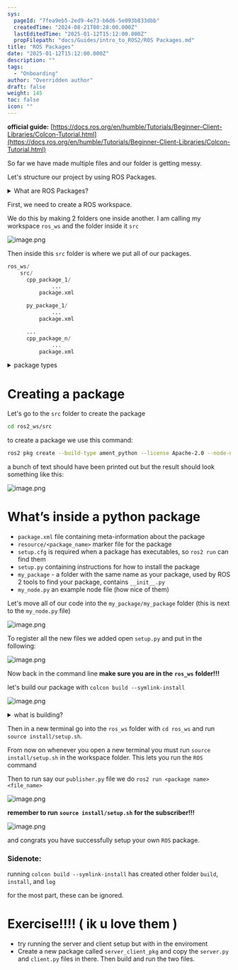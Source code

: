 ```yaml
---
sys:
  pageId: "7fea9eb5-2ed9-4e73-b6d6-5e093b833dbb"
  createdTime: "2024-08-21T00:28:00.000Z"
  lastEditedTime: "2025-01-12T15:12:00.000Z"
  propFilepath: "docs/Guides/intro_to_ROS2/ROS Packages.md"
title: "ROS Packages"
date: "2025-01-12T15:12:00.000Z"
description: ""
tags:
  - "Onboarding"
author: "Overridden author"
draft: false
weight: 145
toc: false
icon: ""
---
```


**official guide:** [https://docs.ros.org/en/humble/Tutorials/Beginner-Client-Libraries/Colcon-Tutorial.html](https://docs.ros.org/en/humble/Tutorials/Beginner-Client-Libraries/Colcon-Tutorial.html)

So far we have made multiple files and our folder is getting messy.

Let's structure our project by using ROS Packages.

<details>

<summary>What are ROS Packages?</summary>

ROS Packages are, as the name implies, packages of code that are highly sharable between ROS developers.

They consist of a folder, `package.xml` file, and source code

```python
      cpp_package_1/
		      ... imagine much code files here ..
          package.xml
```

</details>

First, we need to create a ROS workspace.

We do this by making 2 folders one inside another. I am calling my workspace `ros_ws` and the folder inside it `src`

![image.png](https://prod-files-secure.s3.us-west-2.amazonaws.com/d518164a-d88e-44d1-a4ee-3adb3bd8bce0/70706947-fd18-4537-a67b-e12946812d31/image.png?X-Amz-Algorithm=AWS4-HMAC-SHA256&X-Amz-Content-Sha256=UNSIGNED-PAYLOAD&X-Amz-Credential=ASIAZI2LB466X4QS7YR4%2F20250507%2Fus-west-2%2Fs3%2Faws4_request&X-Amz-Date=20250507T200954Z&X-Amz-Expires=3600&X-Amz-Security-Token=IQoJb3JpZ2luX2VjELz%2F%2F%2F%2F%2F%2F%2F%2F%2F%2FwEaCXVzLXdlc3QtMiJIMEYCIQCXGZtdcX1AzcVM%2Bz2%2BLurBbikw8YlMhXL0j1kwCeN%2BGQIhAJzDvkqPkaGHW0u7nPGLC%2BuByuaNuDZLpckW%2B2Dc1xhNKv8DCGUQABoMNjM3NDIzMTgzODA1IgwCUFQ9gACo9bfNsLQq3APIOrf8N8xonE0r1aM03vFQEcaxv640WNAiQFyPZllqMOvqEwXNfdo68ZDNFCsBu38S%2BEYLxCa%2Fnq7JGOR1wsJwX6wPuz%2FfEvrVTtpsX0NjKIgpUv0RoBg4bpJZX8rMxuLFcxRO5BZOCZccCmfQN%2FK3ySiv47v4ueI0ZZBDhbT1NQSR7gKiSDiKzmcsxNxseR%2BOE4mmaA301whRMhZCBqrTnAmd%2FZXWQNibLg%2Fw4trVUEIZsVh6E3Z5Szhlm1P16EPMRRrshpY64HZOb%2BsvFG5PPmDPo8s759Ttv1eS9T3vWEg1AUD9ip%2FVPUp3X2dvEEEtp5mVj%2FzjoxRxpOxDtyCJaECD7WlXFx2txZdfYLCEsa6T3ZMuThZgx4SYvFS5uGC5xKe2t%2B3FX6X%2F0pOM%2B2qcSxCs1Lt%2BCUanuKvgeWQbxBiJhPxBBz9VJA39d2PGxVJVRl5E2CaZX%2Bl95pBViTFSBVu6DyRlZKPOIycxioE0ivBCZV%2FJQHIun7p32KMQdxkDa2x7OCVUuoOwrmQuBlws9LImssZrvhviALorJZydMDAzU%2F%2BmV%2F6ZxOfxfBisxqOm2QjB7nRWaJHqd3C4tQn06AjAfBV1OtgU4jvTQMzgPUlqBC2DWT2Is6xGizCy6e7ABjqkAUkltxY4quC9pYLWq2yuHcXkurzKgmiOKXKz%2FDTzrVbkH%2F3wayEOLpF737Bxb0MT9DqcggIoDXhfelyhdKxo67cL%2Blux4ODKcOdF8RlZEA77Sfmi0T8XNq%2BbUqqNVEUObM7RojKNViD3Fpwk8sv1%2BkfVD%2FrY31wmRtSH22eLmVOO4k9qFMzKalZsrSUUwbmfR34M8eRXfRsTq0q8VpES98KeoL%2BE&X-Amz-Signature=65c0a8b54bc577be61576c744d5c45fcefac450e1acd6588c095bf97e6ebdbec&X-Amz-SignedHeaders=host&x-id=GetObject)

Then inside this `src` folder is where we put all of our packages.

```python
ros_ws/
    src/
      cpp_package_1/
		      ...
          package.xml

      py_package_1/
		      ...
          package.xml

      ...
      cpp_package_n/
		      ...
          package.xml

```

<details>

<summary>package types</summary>

packages can be either `C++` or python.

the intern file structure is different for each but for this guide we will stick to creating python packages

</details>

# Creating a package

Let's go to the `src` folder to create the package

```bash
cd ros2_ws/src
```

to create a package we use this command:

```bash
ros2 pkg create --build-type ament_python --license Apache-2.0 --node-name my_node my_package
```

a bunch of text should have been printed out but the result should look something like this:

![image.png](https://prod-files-secure.s3.us-west-2.amazonaws.com/d518164a-d88e-44d1-a4ee-3adb3bd8bce0/e6cf1e3f-8512-4a3e-b131-079f800bf3e8/image.png?X-Amz-Algorithm=AWS4-HMAC-SHA256&X-Amz-Content-Sha256=UNSIGNED-PAYLOAD&X-Amz-Credential=ASIAZI2LB466X4QS7YR4%2F20250507%2Fus-west-2%2Fs3%2Faws4_request&X-Amz-Date=20250507T200954Z&X-Amz-Expires=3600&X-Amz-Security-Token=IQoJb3JpZ2luX2VjELz%2F%2F%2F%2F%2F%2F%2F%2F%2F%2FwEaCXVzLXdlc3QtMiJIMEYCIQCXGZtdcX1AzcVM%2Bz2%2BLurBbikw8YlMhXL0j1kwCeN%2BGQIhAJzDvkqPkaGHW0u7nPGLC%2BuByuaNuDZLpckW%2B2Dc1xhNKv8DCGUQABoMNjM3NDIzMTgzODA1IgwCUFQ9gACo9bfNsLQq3APIOrf8N8xonE0r1aM03vFQEcaxv640WNAiQFyPZllqMOvqEwXNfdo68ZDNFCsBu38S%2BEYLxCa%2Fnq7JGOR1wsJwX6wPuz%2FfEvrVTtpsX0NjKIgpUv0RoBg4bpJZX8rMxuLFcxRO5BZOCZccCmfQN%2FK3ySiv47v4ueI0ZZBDhbT1NQSR7gKiSDiKzmcsxNxseR%2BOE4mmaA301whRMhZCBqrTnAmd%2FZXWQNibLg%2Fw4trVUEIZsVh6E3Z5Szhlm1P16EPMRRrshpY64HZOb%2BsvFG5PPmDPo8s759Ttv1eS9T3vWEg1AUD9ip%2FVPUp3X2dvEEEtp5mVj%2FzjoxRxpOxDtyCJaECD7WlXFx2txZdfYLCEsa6T3ZMuThZgx4SYvFS5uGC5xKe2t%2B3FX6X%2F0pOM%2B2qcSxCs1Lt%2BCUanuKvgeWQbxBiJhPxBBz9VJA39d2PGxVJVRl5E2CaZX%2Bl95pBViTFSBVu6DyRlZKPOIycxioE0ivBCZV%2FJQHIun7p32KMQdxkDa2x7OCVUuoOwrmQuBlws9LImssZrvhviALorJZydMDAzU%2F%2BmV%2F6ZxOfxfBisxqOm2QjB7nRWaJHqd3C4tQn06AjAfBV1OtgU4jvTQMzgPUlqBC2DWT2Is6xGizCy6e7ABjqkAUkltxY4quC9pYLWq2yuHcXkurzKgmiOKXKz%2FDTzrVbkH%2F3wayEOLpF737Bxb0MT9DqcggIoDXhfelyhdKxo67cL%2Blux4ODKcOdF8RlZEA77Sfmi0T8XNq%2BbUqqNVEUObM7RojKNViD3Fpwk8sv1%2BkfVD%2FrY31wmRtSH22eLmVOO4k9qFMzKalZsrSUUwbmfR34M8eRXfRsTq0q8VpES98KeoL%2BE&X-Amz-Signature=a2fd5575f2400f352871f8e0f2883ea215078b747be527410fe14b73f5b6c364&X-Amz-SignedHeaders=host&x-id=GetObject)

# What’s inside a python package

- `package.xml` file containing meta-information about the package
- `resource/<package_name>` marker file for the package
- `setup.cfg` is required when a package has executables, so `ros2 run` can find them
- `setup.py` containing instructions for how to install the package
- `my_package` - a folder with the same name as your package, used by ROS 2 tools to find your package, contains `__init__.py`
- `my_node.py` an example node file (how nice of them)

Let's move all of our code into the `my_package/my_package` folder (this is next to the `my_node.py` file)

![image.png](https://prod-files-secure.s3.us-west-2.amazonaws.com/d518164a-d88e-44d1-a4ee-3adb3bd8bce0/9ce58f11-0da9-4d3e-b86d-506a9685d378/image.png?X-Amz-Algorithm=AWS4-HMAC-SHA256&X-Amz-Content-Sha256=UNSIGNED-PAYLOAD&X-Amz-Credential=ASIAZI2LB466X4QS7YR4%2F20250507%2Fus-west-2%2Fs3%2Faws4_request&X-Amz-Date=20250507T200954Z&X-Amz-Expires=3600&X-Amz-Security-Token=IQoJb3JpZ2luX2VjELz%2F%2F%2F%2F%2F%2F%2F%2F%2F%2FwEaCXVzLXdlc3QtMiJIMEYCIQCXGZtdcX1AzcVM%2Bz2%2BLurBbikw8YlMhXL0j1kwCeN%2BGQIhAJzDvkqPkaGHW0u7nPGLC%2BuByuaNuDZLpckW%2B2Dc1xhNKv8DCGUQABoMNjM3NDIzMTgzODA1IgwCUFQ9gACo9bfNsLQq3APIOrf8N8xonE0r1aM03vFQEcaxv640WNAiQFyPZllqMOvqEwXNfdo68ZDNFCsBu38S%2BEYLxCa%2Fnq7JGOR1wsJwX6wPuz%2FfEvrVTtpsX0NjKIgpUv0RoBg4bpJZX8rMxuLFcxRO5BZOCZccCmfQN%2FK3ySiv47v4ueI0ZZBDhbT1NQSR7gKiSDiKzmcsxNxseR%2BOE4mmaA301whRMhZCBqrTnAmd%2FZXWQNibLg%2Fw4trVUEIZsVh6E3Z5Szhlm1P16EPMRRrshpY64HZOb%2BsvFG5PPmDPo8s759Ttv1eS9T3vWEg1AUD9ip%2FVPUp3X2dvEEEtp5mVj%2FzjoxRxpOxDtyCJaECD7WlXFx2txZdfYLCEsa6T3ZMuThZgx4SYvFS5uGC5xKe2t%2B3FX6X%2F0pOM%2B2qcSxCs1Lt%2BCUanuKvgeWQbxBiJhPxBBz9VJA39d2PGxVJVRl5E2CaZX%2Bl95pBViTFSBVu6DyRlZKPOIycxioE0ivBCZV%2FJQHIun7p32KMQdxkDa2x7OCVUuoOwrmQuBlws9LImssZrvhviALorJZydMDAzU%2F%2BmV%2F6ZxOfxfBisxqOm2QjB7nRWaJHqd3C4tQn06AjAfBV1OtgU4jvTQMzgPUlqBC2DWT2Is6xGizCy6e7ABjqkAUkltxY4quC9pYLWq2yuHcXkurzKgmiOKXKz%2FDTzrVbkH%2F3wayEOLpF737Bxb0MT9DqcggIoDXhfelyhdKxo67cL%2Blux4ODKcOdF8RlZEA77Sfmi0T8XNq%2BbUqqNVEUObM7RojKNViD3Fpwk8sv1%2BkfVD%2FrY31wmRtSH22eLmVOO4k9qFMzKalZsrSUUwbmfR34M8eRXfRsTq0q8VpES98KeoL%2BE&X-Amz-Signature=ab07f8c14730c7e430b4355597fd1a6f8ed036f81bf79bb6b41893324c2f883f&X-Amz-SignedHeaders=host&x-id=GetObject)

To register all the new files we added open `setup.py` and put in the following:

![image.png](https://prod-files-secure.s3.us-west-2.amazonaws.com/d518164a-d88e-44d1-a4ee-3adb3bd8bce0/1cd7c262-4cae-4496-9d75-c178537d24a2/image.png?X-Amz-Algorithm=AWS4-HMAC-SHA256&X-Amz-Content-Sha256=UNSIGNED-PAYLOAD&X-Amz-Credential=ASIAZI2LB466X4QS7YR4%2F20250507%2Fus-west-2%2Fs3%2Faws4_request&X-Amz-Date=20250507T200954Z&X-Amz-Expires=3600&X-Amz-Security-Token=IQoJb3JpZ2luX2VjELz%2F%2F%2F%2F%2F%2F%2F%2F%2F%2FwEaCXVzLXdlc3QtMiJIMEYCIQCXGZtdcX1AzcVM%2Bz2%2BLurBbikw8YlMhXL0j1kwCeN%2BGQIhAJzDvkqPkaGHW0u7nPGLC%2BuByuaNuDZLpckW%2B2Dc1xhNKv8DCGUQABoMNjM3NDIzMTgzODA1IgwCUFQ9gACo9bfNsLQq3APIOrf8N8xonE0r1aM03vFQEcaxv640WNAiQFyPZllqMOvqEwXNfdo68ZDNFCsBu38S%2BEYLxCa%2Fnq7JGOR1wsJwX6wPuz%2FfEvrVTtpsX0NjKIgpUv0RoBg4bpJZX8rMxuLFcxRO5BZOCZccCmfQN%2FK3ySiv47v4ueI0ZZBDhbT1NQSR7gKiSDiKzmcsxNxseR%2BOE4mmaA301whRMhZCBqrTnAmd%2FZXWQNibLg%2Fw4trVUEIZsVh6E3Z5Szhlm1P16EPMRRrshpY64HZOb%2BsvFG5PPmDPo8s759Ttv1eS9T3vWEg1AUD9ip%2FVPUp3X2dvEEEtp5mVj%2FzjoxRxpOxDtyCJaECD7WlXFx2txZdfYLCEsa6T3ZMuThZgx4SYvFS5uGC5xKe2t%2B3FX6X%2F0pOM%2B2qcSxCs1Lt%2BCUanuKvgeWQbxBiJhPxBBz9VJA39d2PGxVJVRl5E2CaZX%2Bl95pBViTFSBVu6DyRlZKPOIycxioE0ivBCZV%2FJQHIun7p32KMQdxkDa2x7OCVUuoOwrmQuBlws9LImssZrvhviALorJZydMDAzU%2F%2BmV%2F6ZxOfxfBisxqOm2QjB7nRWaJHqd3C4tQn06AjAfBV1OtgU4jvTQMzgPUlqBC2DWT2Is6xGizCy6e7ABjqkAUkltxY4quC9pYLWq2yuHcXkurzKgmiOKXKz%2FDTzrVbkH%2F3wayEOLpF737Bxb0MT9DqcggIoDXhfelyhdKxo67cL%2Blux4ODKcOdF8RlZEA77Sfmi0T8XNq%2BbUqqNVEUObM7RojKNViD3Fpwk8sv1%2BkfVD%2FrY31wmRtSH22eLmVOO4k9qFMzKalZsrSUUwbmfR34M8eRXfRsTq0q8VpES98KeoL%2BE&X-Amz-Signature=f30d55574a51b592ed011b74c6902a74f8ea1974135102224d3e287712fd04b6&X-Amz-SignedHeaders=host&x-id=GetObject)

Now back in the command line **make sure you are in the** **`ros_ws`** **folder!!!**

let's build our package with `colcon build --symlink-install`

![image.png](https://prod-files-secure.s3.us-west-2.amazonaws.com/d518164a-d88e-44d1-a4ee-3adb3bd8bce0/2f2a0d27-b173-48fd-b189-5f5c0ce65619/image.png?X-Amz-Algorithm=AWS4-HMAC-SHA256&X-Amz-Content-Sha256=UNSIGNED-PAYLOAD&X-Amz-Credential=ASIAZI2LB466X4QS7YR4%2F20250507%2Fus-west-2%2Fs3%2Faws4_request&X-Amz-Date=20250507T200954Z&X-Amz-Expires=3600&X-Amz-Security-Token=IQoJb3JpZ2luX2VjELz%2F%2F%2F%2F%2F%2F%2F%2F%2F%2FwEaCXVzLXdlc3QtMiJIMEYCIQCXGZtdcX1AzcVM%2Bz2%2BLurBbikw8YlMhXL0j1kwCeN%2BGQIhAJzDvkqPkaGHW0u7nPGLC%2BuByuaNuDZLpckW%2B2Dc1xhNKv8DCGUQABoMNjM3NDIzMTgzODA1IgwCUFQ9gACo9bfNsLQq3APIOrf8N8xonE0r1aM03vFQEcaxv640WNAiQFyPZllqMOvqEwXNfdo68ZDNFCsBu38S%2BEYLxCa%2Fnq7JGOR1wsJwX6wPuz%2FfEvrVTtpsX0NjKIgpUv0RoBg4bpJZX8rMxuLFcxRO5BZOCZccCmfQN%2FK3ySiv47v4ueI0ZZBDhbT1NQSR7gKiSDiKzmcsxNxseR%2BOE4mmaA301whRMhZCBqrTnAmd%2FZXWQNibLg%2Fw4trVUEIZsVh6E3Z5Szhlm1P16EPMRRrshpY64HZOb%2BsvFG5PPmDPo8s759Ttv1eS9T3vWEg1AUD9ip%2FVPUp3X2dvEEEtp5mVj%2FzjoxRxpOxDtyCJaECD7WlXFx2txZdfYLCEsa6T3ZMuThZgx4SYvFS5uGC5xKe2t%2B3FX6X%2F0pOM%2B2qcSxCs1Lt%2BCUanuKvgeWQbxBiJhPxBBz9VJA39d2PGxVJVRl5E2CaZX%2Bl95pBViTFSBVu6DyRlZKPOIycxioE0ivBCZV%2FJQHIun7p32KMQdxkDa2x7OCVUuoOwrmQuBlws9LImssZrvhviALorJZydMDAzU%2F%2BmV%2F6ZxOfxfBisxqOm2QjB7nRWaJHqd3C4tQn06AjAfBV1OtgU4jvTQMzgPUlqBC2DWT2Is6xGizCy6e7ABjqkAUkltxY4quC9pYLWq2yuHcXkurzKgmiOKXKz%2FDTzrVbkH%2F3wayEOLpF737Bxb0MT9DqcggIoDXhfelyhdKxo67cL%2Blux4ODKcOdF8RlZEA77Sfmi0T8XNq%2BbUqqNVEUObM7RojKNViD3Fpwk8sv1%2BkfVD%2FrY31wmRtSH22eLmVOO4k9qFMzKalZsrSUUwbmfR34M8eRXfRsTq0q8VpES98KeoL%2BE&X-Amz-Signature=e3008cdc5766e33df3ce971ca54d40975d8f5378326092efc2ed2c9f72aafddf&X-Amz-SignedHeaders=host&x-id=GetObject)

<details>

<summary>what is building?</summary>

if you are a CS major at Rose-Hulman you will learn the answer to this in CSSE132

but TLDR; is it combines all the code files into one program that can be run easily 

</details>

Then in a new terminal go into the `ros_ws` folder with `cd ros_ws` and run `source install/setup.sh`. 

From now on whenever you open a new terminal you must run `source install/setup.sh` in the workspace folder. This lets you run the `ROS` command

Then to run say our `publisher.py` file we do `ros2 run <package name> <file_name>`

![image.png](https://prod-files-secure.s3.us-west-2.amazonaws.com/d518164a-d88e-44d1-a4ee-3adb3bd8bce0/4f4b1219-3a44-4632-aa0a-ce3471699f59/image.png?X-Amz-Algorithm=AWS4-HMAC-SHA256&X-Amz-Content-Sha256=UNSIGNED-PAYLOAD&X-Amz-Credential=ASIAZI2LB466X4QS7YR4%2F20250507%2Fus-west-2%2Fs3%2Faws4_request&X-Amz-Date=20250507T200954Z&X-Amz-Expires=3600&X-Amz-Security-Token=IQoJb3JpZ2luX2VjELz%2F%2F%2F%2F%2F%2F%2F%2F%2F%2FwEaCXVzLXdlc3QtMiJIMEYCIQCXGZtdcX1AzcVM%2Bz2%2BLurBbikw8YlMhXL0j1kwCeN%2BGQIhAJzDvkqPkaGHW0u7nPGLC%2BuByuaNuDZLpckW%2B2Dc1xhNKv8DCGUQABoMNjM3NDIzMTgzODA1IgwCUFQ9gACo9bfNsLQq3APIOrf8N8xonE0r1aM03vFQEcaxv640WNAiQFyPZllqMOvqEwXNfdo68ZDNFCsBu38S%2BEYLxCa%2Fnq7JGOR1wsJwX6wPuz%2FfEvrVTtpsX0NjKIgpUv0RoBg4bpJZX8rMxuLFcxRO5BZOCZccCmfQN%2FK3ySiv47v4ueI0ZZBDhbT1NQSR7gKiSDiKzmcsxNxseR%2BOE4mmaA301whRMhZCBqrTnAmd%2FZXWQNibLg%2Fw4trVUEIZsVh6E3Z5Szhlm1P16EPMRRrshpY64HZOb%2BsvFG5PPmDPo8s759Ttv1eS9T3vWEg1AUD9ip%2FVPUp3X2dvEEEtp5mVj%2FzjoxRxpOxDtyCJaECD7WlXFx2txZdfYLCEsa6T3ZMuThZgx4SYvFS5uGC5xKe2t%2B3FX6X%2F0pOM%2B2qcSxCs1Lt%2BCUanuKvgeWQbxBiJhPxBBz9VJA39d2PGxVJVRl5E2CaZX%2Bl95pBViTFSBVu6DyRlZKPOIycxioE0ivBCZV%2FJQHIun7p32KMQdxkDa2x7OCVUuoOwrmQuBlws9LImssZrvhviALorJZydMDAzU%2F%2BmV%2F6ZxOfxfBisxqOm2QjB7nRWaJHqd3C4tQn06AjAfBV1OtgU4jvTQMzgPUlqBC2DWT2Is6xGizCy6e7ABjqkAUkltxY4quC9pYLWq2yuHcXkurzKgmiOKXKz%2FDTzrVbkH%2F3wayEOLpF737Bxb0MT9DqcggIoDXhfelyhdKxo67cL%2Blux4ODKcOdF8RlZEA77Sfmi0T8XNq%2BbUqqNVEUObM7RojKNViD3Fpwk8sv1%2BkfVD%2FrY31wmRtSH22eLmVOO4k9qFMzKalZsrSUUwbmfR34M8eRXfRsTq0q8VpES98KeoL%2BE&X-Amz-Signature=7ba012cdd7aef5e594729f71cee860ad83a706ff0a4f5e4fd1409b4950c6449f&X-Amz-SignedHeaders=host&x-id=GetObject)

**remember to run** **`source install/setup.sh`** **for the subscriber!!!**

![image.png](https://prod-files-secure.s3.us-west-2.amazonaws.com/d518164a-d88e-44d1-a4ee-3adb3bd8bce0/02121119-dad4-49ec-8356-c956108b4243/image.png?X-Amz-Algorithm=AWS4-HMAC-SHA256&X-Amz-Content-Sha256=UNSIGNED-PAYLOAD&X-Amz-Credential=ASIAZI2LB466X4QS7YR4%2F20250507%2Fus-west-2%2Fs3%2Faws4_request&X-Amz-Date=20250507T200954Z&X-Amz-Expires=3600&X-Amz-Security-Token=IQoJb3JpZ2luX2VjELz%2F%2F%2F%2F%2F%2F%2F%2F%2F%2FwEaCXVzLXdlc3QtMiJIMEYCIQCXGZtdcX1AzcVM%2Bz2%2BLurBbikw8YlMhXL0j1kwCeN%2BGQIhAJzDvkqPkaGHW0u7nPGLC%2BuByuaNuDZLpckW%2B2Dc1xhNKv8DCGUQABoMNjM3NDIzMTgzODA1IgwCUFQ9gACo9bfNsLQq3APIOrf8N8xonE0r1aM03vFQEcaxv640WNAiQFyPZllqMOvqEwXNfdo68ZDNFCsBu38S%2BEYLxCa%2Fnq7JGOR1wsJwX6wPuz%2FfEvrVTtpsX0NjKIgpUv0RoBg4bpJZX8rMxuLFcxRO5BZOCZccCmfQN%2FK3ySiv47v4ueI0ZZBDhbT1NQSR7gKiSDiKzmcsxNxseR%2BOE4mmaA301whRMhZCBqrTnAmd%2FZXWQNibLg%2Fw4trVUEIZsVh6E3Z5Szhlm1P16EPMRRrshpY64HZOb%2BsvFG5PPmDPo8s759Ttv1eS9T3vWEg1AUD9ip%2FVPUp3X2dvEEEtp5mVj%2FzjoxRxpOxDtyCJaECD7WlXFx2txZdfYLCEsa6T3ZMuThZgx4SYvFS5uGC5xKe2t%2B3FX6X%2F0pOM%2B2qcSxCs1Lt%2BCUanuKvgeWQbxBiJhPxBBz9VJA39d2PGxVJVRl5E2CaZX%2Bl95pBViTFSBVu6DyRlZKPOIycxioE0ivBCZV%2FJQHIun7p32KMQdxkDa2x7OCVUuoOwrmQuBlws9LImssZrvhviALorJZydMDAzU%2F%2BmV%2F6ZxOfxfBisxqOm2QjB7nRWaJHqd3C4tQn06AjAfBV1OtgU4jvTQMzgPUlqBC2DWT2Is6xGizCy6e7ABjqkAUkltxY4quC9pYLWq2yuHcXkurzKgmiOKXKz%2FDTzrVbkH%2F3wayEOLpF737Bxb0MT9DqcggIoDXhfelyhdKxo67cL%2Blux4ODKcOdF8RlZEA77Sfmi0T8XNq%2BbUqqNVEUObM7RojKNViD3Fpwk8sv1%2BkfVD%2FrY31wmRtSH22eLmVOO4k9qFMzKalZsrSUUwbmfR34M8eRXfRsTq0q8VpES98KeoL%2BE&X-Amz-Signature=cd2f20f04f1efd2037ee8f83cb8e1e955b81cebaefa1d6c11b506025e0732ec6&X-Amz-SignedHeaders=host&x-id=GetObject)

and congrats you have successfully setup your own `ROS` package.

### Sidenote:

running `colcon build --symlink-install` has created other folder `build`, `install`, and `log`

for the most part, these can be ignored.

# Exercise!!!! ( ik u love them )

- try running the server and client setup but with in the enviroment
- Create a new package called `server_client_pkg` and copy the `server.py` and `client.py` files in there. Then build and run the two files.

